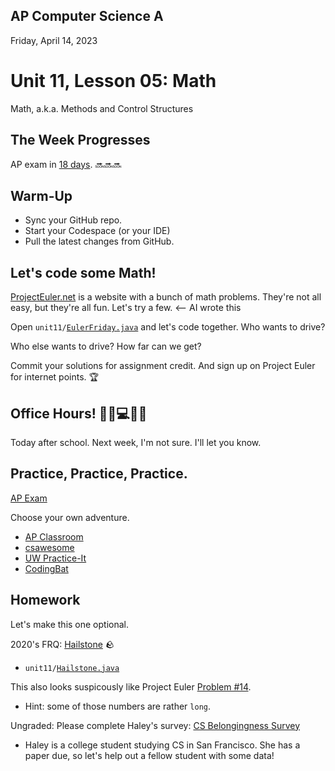 ## AP Computer Science A

Friday, April 14, 2023

# Unit 11, Lesson 05: Math

Math, a.k.a. Methods and Control Structures

## The Week Progresses

AP exam in [18 days](https://days.to/until/3-may). 🔜🔜🔜

## Warm-Up

- Sync your GitHub repo.
- Start your Codespace (or your IDE)
- Pull the latest changes from GitHub.

## Let's code some Math!

[ProjectEuler.net](https://projecteuler.net/) is a website with a bunch of math problems. They're not all easy, but they're all fun. Let's try a few. <-- AI wrote this

Open `unit11/`[`EulerFriday.java`](EulerFriday.java) and let's code together. Who wants to drive?

Who else wants to drive? How far can we get?

Commit your solutions for assignment credit. And sign up on Project Euler for internet points. 🏆

## Office Hours! 👩‍💻💻👨‍💻

Today after school. Next week, I'm not sure. I'll let you know.

## Practice, Practice, Practice.

[AP Exam](../exam/README.md)

Choose your own adventure.

- [AP Classroom](https://apclassroom.collegeboard.org/)
- [csawesome](https://runestone.academy/ns/books/published/csawesome/index.html)
- [UW Practice-It](https://practiceit.cs.washington.edu/problem/list)
- [CodingBat](https://codingbat.com/java)

## Homework

Let's make this one optional.

2020's FRQ: [Hailstone](Hailstone.md) 🪨

- `unit11/`[`Hailstone.java`](Hailstone.java)

This also looks suspicously like Project Euler [Problem #14](https://projecteuler.net/problem=14).

- Hint: some of those numbers are rather `long`.

Ungraded: Please complete Haley's survey: [CS Belongingness Survey](https://docs.google.com/forms/d/e/1FAIpQLScqklcDVjD4kiJ-EDC_bnokFK-0QOGLlsjMthiZWxDfqyAidA/viewform)

- Haley is a college student studying CS in San Francisco. She has a paper due, so let's help out a fellow student with some data!
